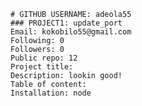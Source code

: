 
    # GITHUB USERNAME: adeola55
    ### PROJECT1: update_port
    Email: kokobilo55@gmail.com
    Following: 0
    Followers: 0
    Public repo: 12
    Project title: 
    Description: lookin good!
    Table of content: 
    Installation: node 
    